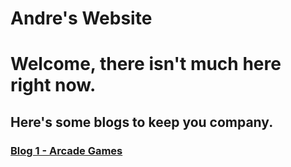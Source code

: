 # Andre's Website

# Welcome, there isn't much here right now.

## Here's some blogs to keep you company.

### [Blog 1 - Arcade Games](Blog1/blog1.md)
